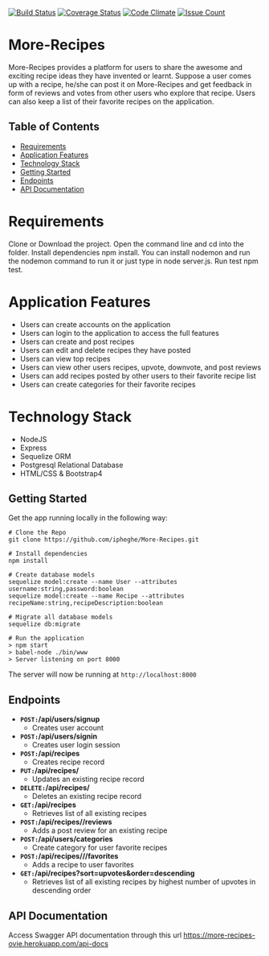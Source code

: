 [![Build Status](https://travis-ci.org/ipheghe/More-Recipes.svg?branch=development)](https://travis-ci.org/ipheghe/More-Recipes)  [![Coverage Status](https://coveralls.io/repos/github/ipheghe/More-Recipes/badge.svg?branch=development)](https://coveralls.io/github/ipheghe/More-Recipes?branch=development)  [![Code Climate](https://codeclimate.com/github/ipheghe/More-Recipes/badges/gpa.svg)](https://codeclimate.com/github/ipheghe/More-Recipes)  [![Issue Count](https://codeclimate.com/github/ipheghe/More-Recipes/badges/issue_count.svg)](https://codeclimate.com/github/ipheghe/More-Recipes)
# More-Recipes
More-Recipes provides a platform for users to share the awesome and exciting  recipe ideas they have invented or learnt.  Suppose a user comes up with a recipe,  he/she can post it on More-Recipes and  get feedback in form of reviews and votes from other users who explore that recipe. Users can also keep a list of their favorite recipes on the application.

## Table of Contents
- [Requirements](#requirements)
- [Application Features](#application-features)
- [Technology Stack](#technology-stack)
- [Getting Started](#getting-started)
- [Endpoints](#endpoints)
- [API Documentation](#api-documentation)

# Requirements
Clone or Download the project. Open the command line and cd into the folder. Install dependencies npm install. You can install nodemon and run the nodemon command to run it or just type in node server.js. Run test npm test.

# Application Features
* Users can create accounts on the application
* Users can login to the application to access the full features
* Users can create and post recipes
* Users can edit and delete recipes they have posted
* Users can view top recipes 
* Users can view other users recipes, upvote, downvote, and post reviews
* Users can add recipes posted by other users to their favorite recipe list
* Users can create categories for their favorite recipes

# Technology Stack
* NodeJS
* Express
* Sequelize ORM
* Postgresql Relational Database
* HTML/CSS & Bootstrap4

## Getting Started
Get the app running locally in the following way:
```
# Clone the Repo
git clone https://github.com/ipheghe/More-Recipes.git

# Install dependencies
npm install

# Create database models
sequelize model:create --name User --attributes username:string,password:boolean
sequelize model:create --name Recipe --attributes recipeName:string,recipeDescription:boolean

# Migrate all database models
sequelize db:migrate

# Run the application
> npm start
> babel-node ./bin/www
> Server listening on port 8000
```
The server will now be running at `http://localhost:8000`

## Endpoints
- **<code>POST:</code>/api/users/signup**
  - Creates user account
- **<code>POST:</code>/api/users/signin**
  - Creates user login session
- **<code>POST:</code>/api/recipes**
  - Creates recipe record
- **<code>PUT:</code>/api/recipes/<recipeId>**
  - Updates an existing recipe record
- **<code>DELETE:</code>/api/recipes/<recipeId>**
  - Deletes an existing recipe record
- **<code>GET:</code>/api/recipes**
  - Retrieves list of all existing recipes
- **<code>POST:</code>/api/recipes/<recipeId>/reviews**
  - Adds a post review for an existing recipe
- **<code>POST:</code>/api/users/categories**
  - Create category for user favorite recipes
- **<code>POST:</code>/api/recipes/<recipeId>/<categoryId>/favorites**
  - Adds a recipe to user favorites
- **<code>GET:</code>/api/recipes?sort=upvotes&order=descending**
  - Retrieves list of all existing recipes by highest number of upvotes in descending order
  
## API Documentation
Access Swagger API documentation through this url https://more-recipes-ovie.herokuapp.com/api-docs

  

